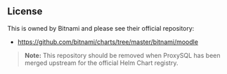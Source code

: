 ## License

This is owned by Bitnami and please see their official repository:

- https://github.com/bitnami/charts/tree/master/bitnami/moodle

> **Note:** This repository should be removed when ProxySQL has been merged upstream for the official Helm Chart registry.
